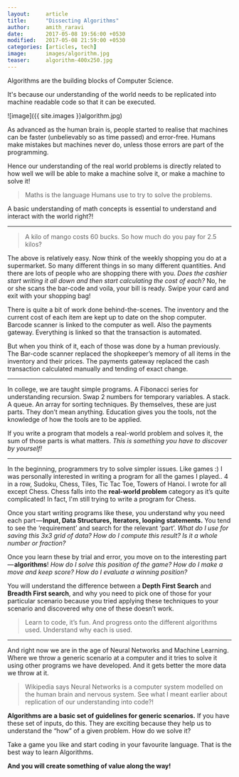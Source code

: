 ```yaml
---
layout:     article
title:      "Dissecting Algorithms"
author:     amith_raravi
date:       2017-05-08 19:56:00 +0530
modified:   2017-05-08 21:59:00 +0530
categories: [articles, tech]
image:      images/algorithm.jpg
teaser:     algorithm-400x250.jpg
---
```


Algorithms are the building blocks of Computer Science.

It's because our understanding of the world needs to be replicated into machine readable code so that it can be executed.

![image]({{ site.images }}algorithm.jpg)

As advanced as the human brain is, people started to realise that machines can be faster (unbelievably so as time passed) and error-free. Humans make mistakes but machines never do, unless those errors are part of the programming.

Hence our understanding of the real world problems is directly related to how well we will be able to make a machine solve it, or make a machine to solve it!

>Maths is the language Humans use to try to solve the problems.

A basic understanding of math concepts is essential to understand and interact with the world right?!

---

>A kilo of mango costs 60 bucks. So how much do you pay for 2.5 kilos?

The above is relatively easy. Now think of the weekly shopping you do at a supermarket. So many different things in so many different quantities. And there are lots of people who are shopping there with you. *Does the cashier start writing it all down and then start calculating the cost of each?* No, he or she scans the bar-code and voila, your bill is ready. Swipe your card and exit with your shopping bag!

There is quite a bit of work done behind-the-scenes. The inventory and the current cost of each item are kept up to date on the shop computer. Barcode scanner is linked to the computer as well. Also the payments gateway. Everything is linked so that the transaction is automated.

But when you think of it, each of those was done by a human previously. The Bar-code scanner replaced the shopkeeper’s memory of all items in the inventory and their prices. The payments gateway replaced the cash transaction calculated manually and tending of exact change.

---

In college, we are taught simple programs. A Fibonacci series for understanding recursion. Swap 2 numbers for temporary variables. A stack. A queue. An array for sorting techniques. By themselves, these are just parts. They don’t mean anything. Education gives you the tools, not the knowledge of how the tools are to be applied.

If you write a program that models a real-world problem and solves it, the sum of those parts is what matters. *This is something you have to discover by yourself!*

---

In the beginning, programmers try to solve simpler issues. Like games :) I was personally interested in writing a program for all the games I played.. 4 in a row, Sudoku, Chess, Tiles, Tic Tac Toe, Towers of Hanoi. I wrote for all except Chess. Chess falls into the **real-world problem** category as it’s quite complicated! In fact, I'm still trying to write a program for Chess.

Once you start writing programs like these, you understand why you need each part — **Input, Data Structures, Iterators, looping statements.** You tend to see the ‘requirement’ and search for the relevant ‘part’. *What do I use for saving this 3x3 grid of data? How do I compute this result? Is it a whole number or fraction?*

Once you learn these by trial and error, you move on to the interesting part — **algorithms**! *How do I solve this position of the game? How do I make a move and keep score? How do I evaluate a winning position?*

You will understand the difference between a **Depth First Search** and **Breadth First search**, and why you need to pick one of those for your particular scenario because you tried applying these techniques to your scenario and discovered why one of these doesn’t work.

>Learn to code, it’s fun. And progress onto the different algorithms used. Understand why each is used.

---

And right now we are in the age of Neural Networks and Machine Learning. Where we throw a generic scenario at a computer and it tries to solve it using other programs we have developed. And it gets better the more data we throw at it.

>Wikipedia says Neural Networks is a computer system modelled on the human brain and nervous system. See what I meant earlier about replication of our understanding into code?!

**Algorithms are a basic set of guidelines for generic scenarios.** If you have these set of inputs, do this. They are exciting because they help us to understand the “how” of a given problem. How do we solve it?

Take a game you like and start coding in your favourite language. That is the best way to learn Algorithms.

**And you will create something of value along the way!**
